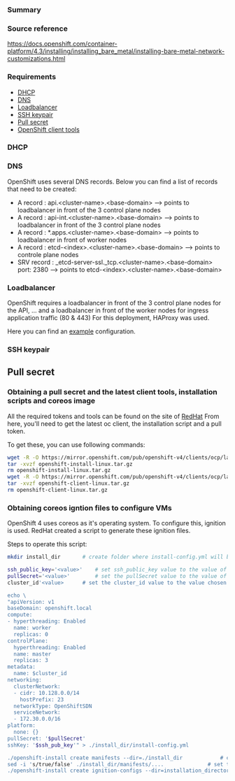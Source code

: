 ### Summary ###

### Source reference ###
https://docs.openshift.com/container-platform/4.3/installing/installing_bare_metal/installing-bare-metal-network-customizations.html

### Requirements ###
* [DHCP](#dhcp)
* [DNS](#dns)
* [Loadbalancer](#loadbalancer)
* [SSH keypair](#ssh-keypair)
* [Pull secret](#pull-secret)
* [OpenShift client tools](#obtaining-coreos-igntion-files-to-configure-vms)

### DHCP ###

### DNS ###

OpenShift uses several DNS records.
Below you can find a list of records that need to be created:

- A record	: 	api.\<cluster-name\>.\<base-domain\> \-\-\> points to loadbalancer in front of the 3 control plane nodes
- A record	: 	api-int.\<cluster-name\>.\<base-domain\> \-\-\> points to loadbalancer in front of the 3 control plane nodes
- A record	: 	\*.apps.\<cluster-name\>.\<base-domain\> \-\-\> points to loadbalancer in front of worker nodes
- A record	: 	etcd-\<index\>.\<cluster-name\>.\<base-domain\> \-\-\> points to controle plane nodes 
- SRV record	: 	\_etcd-server-ssl._tcp.\<cluster-name\>.\<base-domain\> port: 2380 \-\-\> points to etcd-\<index\>.\<cluster-name\>.\<base-domain\>

### Loadbalancer ###

OpenShift requires a loadbalancer in front of the 3 control plane nodes for the API, ... and a loadbalancer in front of the worker nodes for ingress application traffic (80 & 443)
For this deployment, HAProxy was used.

Here you can find an [example](https://github.com/JonasGovaerts/ocp4/tree/development/haproxy) configuration.

### SSH keypair ###

## Pull secret ###


### Obtaining a pull secret and the latest client tools, installation scripts and coreos image ###

All the required tokens and tools can be found on the site of [RedHat](https://cloud.redhat.com/openshift/install/metal/user-provisioned)
From here, you'll need to get the latest oc client, the installation script and a pull token.

To get these, you can use following commands:

````bash
wget -R -O https://mirror.openshift.com/pub/openshift-v4/clients/ocp/latest/openshift-install-linux.tar.gz
tar -xvzf openshift-install-linux.tar.gz
rm openshift-install-linux.tar.gz
wget -R -O https://mirror.openshift.com/pub/openshift-v4/clients/ocp/latest/openshift-client-linux.tar.gz
tar -xvzf openshift-client-linux.tar.gz 
rm openshift-client-linux.tar.gz
````

### Obtaining coreos igntion files to configure VMs ###
OpenShift 4 uses coreos as it's operating system. To configure this, ignition is used.
RedHat created a script to generate these ignition files.

Steps to operate this script:

````bash
mkdir install_dir 		# create folder where install-config.yml will be placed

ssh_public_key='<value>' 	# set ssh_public_key value to the value of the newly generated ssh keypair
pullSecret='<value>' 		# set the pullSecret value to the value of the obtained pullsecret from RedHat
cluster_id'<value> 		# set the cluster_id value to the value chosen for the cluster name

echo \
"apiVersion: v1
baseDomain: openshift.local
compute:
- hyperthreading: Enabled
  name: worker
  replicas: 0
controlPlane:
  hyperthreading: Enabled
  name: master
  replicas: 3
metadata:
  name: $cluster_id
networking:
  clusterNetwork:
  - cidr: 10.128.0.0/14
    hostPrefix: 23
  networkType: OpenShiftSDN
  serviceNetwork:
  - 172.30.0.0/16
platform:
  none: {}
pullSecret: '$pullSecret'
sshKey: '$ssh_pub_key'" > ./install_dir/install-config.yml

./openshift-install create manifests --dir=./install_dir 			# create the manifest files to be used by the script to generate the ignition files
sed -i 's/true/false' ./install_dir/manifests/....				# set the scheduleability of the controle plane nodes to false
./openshift-install create ignition-configs --dir=installation_directory	# create the ignition files required for the VMs
````

